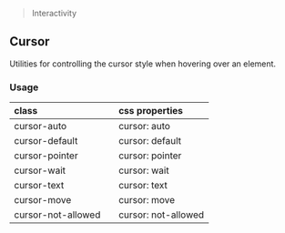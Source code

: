 > Interactivity

## Cursor

Utilities for controlling the cursor style when hovering over an element.

### Usage

| class |  | css properties |
|:--|:--|:--|
| cursor-auto |  | cursor: auto |
| cursor-default |  | cursor: default |
| cursor-pointer |  | cursor: pointer |
| cursor-wait |  | cursor: wait |
| cursor-text |  | cursor: text |
| cursor-move |  | cursor: move |
| cursor-not-allowed |  | cursor: not-allowed |


